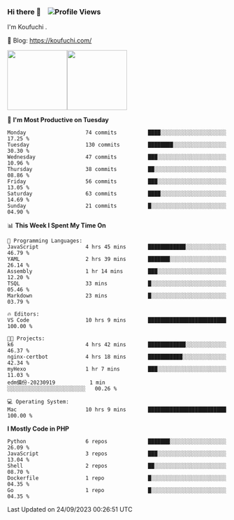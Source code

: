 ### Hi there 👋 &nbsp;&nbsp; ![Profile Views](http://img.shields.io/badge/Profile%20Views-122-blue)

I'm Koufuchi . 

📔 Blog: <https://koufuchi.com/>

<img align="" height="137px" src="https://github-readme-stats-seven-nu-30.vercel.app/api?username=Koufuchi&hide=issues,contribs&show_icons=true&line_height=21&theme=radical&locale=en" /><img align="" height="137px" src="https://github-readme-stats-seven-nu-30.vercel.app/api/top-langs/?username=Koufuchi&layout=compact&hide=blade,html,css,pug,scss&theme=radical&locale=en" />

<!--START_SECTION:waka-->
📅 **I'm Most Productive on Tuesday** 

```text
Monday                   74 commits          ████░░░░░░░░░░░░░░░░░░░░░   17.25 % 
Tuesday                  130 commits         ████████░░░░░░░░░░░░░░░░░   30.30 % 
Wednesday                47 commits          ███░░░░░░░░░░░░░░░░░░░░░░   10.96 % 
Thursday                 38 commits          ██░░░░░░░░░░░░░░░░░░░░░░░   08.86 % 
Friday                   56 commits          ███░░░░░░░░░░░░░░░░░░░░░░   13.05 % 
Saturday                 63 commits          ████░░░░░░░░░░░░░░░░░░░░░   14.69 % 
Sunday                   21 commits          █░░░░░░░░░░░░░░░░░░░░░░░░   04.90 % 
```


📊 **This Week I Spent My Time On** 

```text
💬 Programming Languages: 
JavaScript               4 hrs 45 mins       ████████████░░░░░░░░░░░░░   46.79 % 
YAML                     2 hrs 39 mins       ███████░░░░░░░░░░░░░░░░░░   26.14 % 
Assembly                 1 hr 14 mins        ███░░░░░░░░░░░░░░░░░░░░░░   12.20 % 
TSQL                     33 mins             █░░░░░░░░░░░░░░░░░░░░░░░░   05.46 % 
Markdown                 23 mins             █░░░░░░░░░░░░░░░░░░░░░░░░   03.79 % 

🔥 Editors: 
VS Code                  10 hrs 9 mins       █████████████████████████   100.00 % 

🐱‍💻 Projects: 
k6                       4 hrs 42 mins       ████████████░░░░░░░░░░░░░   46.37 % 
nginx-certbot            4 hrs 18 mins       ███████████░░░░░░░░░░░░░░   42.34 % 
myHexo                   1 hr 7 mins         ███░░░░░░░░░░░░░░░░░░░░░░   11.03 % 
edm備份-20230919           1 min               ░░░░░░░░░░░░░░░░░░░░░░░░░   00.26 % 

💻 Operating System: 
Mac                      10 hrs 9 mins       █████████████████████████   100.00 % 
```

**I Mostly Code in PHP** 

```text
Python                   6 repos             ███████░░░░░░░░░░░░░░░░░░   26.09 % 
JavaScript               3 repos             ███░░░░░░░░░░░░░░░░░░░░░░   13.04 % 
Shell                    2 repos             ██░░░░░░░░░░░░░░░░░░░░░░░   08.70 % 
Dockerfile               1 repo              █░░░░░░░░░░░░░░░░░░░░░░░░   04.35 % 
Go                       1 repo              █░░░░░░░░░░░░░░░░░░░░░░░░   04.35 % 
```




 Last Updated on 24/09/2023 00:26:51 UTC
<!--END_SECTION:waka-->


